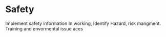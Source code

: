 # Safety
Implement  safety  information  In working, Identify Hazard, risk mangment. Training  and envormental issue aces 
